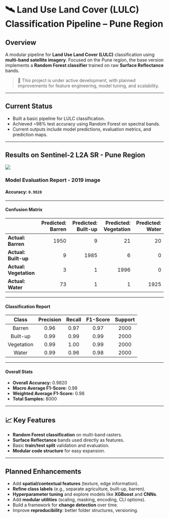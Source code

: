 # 🛰️ Land Use Land Cover (LULC) Classification Pipeline – Pune Region

## Overview
A modular pipeline for **Land Use Land Cover (LULC)** classification using **multi-band satellite imagery**. Focused on the Pune region, the base version implements a **Random Forest classifier** trained on raw **Surface Reflectance** bands.

> 📌 This project is under active development, with planned improvements for feature engineering, model tuning, and scalability.

---

## Current Status

- Built a basic pipeline for LULC classification.
- Achieved ~98% test accuracy using Random Forest on spectral bands.
- Current outputs include model predictions, evaluation metrics, and prediction maps.

---
## Results on Sentinel-2 L2A SR - Pune Region

<img src="https://github.com/warhazzard/project-LULC-Pune-classification-PIPELINE/blob/main/outputs/classification_2019.png?raw=true">

### Model Evaluation Report - 2019 image

#### **Accuracy:** `0.9820`

---

#### Confusion Matrix

|                   | Predicted: Barren | Predicted: Built-up | Predicted: Vegetation | Predicted: Water |
|-------------------|------------------:|--------------------:|----------------------:|-----------------:|
| **Actual: Barren**     | 1950 | 9    | 21   | 20   |
| **Actual: Built-up**   | 9    | 1985 | 6    | 0    |
| **Actual: Vegetation** | 3    | 1    | 1996 | 0    |
| **Actual: Water**      | 73   | 1    | 1    | 1925 |

---

#### Classification Report

| Class       | Precision | Recall | F1-Score | Support |
|:-----------:|:---------:|:------:|:--------:|:-------:|
| Barren      | 0.96      | 0.97   | 0.97     | 2000    |
| Built-up    | 0.99      | 0.99   | 0.99     | 2000    |
| Vegetation  | 0.99      | 1.00   | 0.99     | 2000    |
| Water       | 0.99      | 0.96   | 0.98     | 2000    |

---

#### Overall Stats

- **Overall Accuracy:** 0.9820
- **Macro Average F1-Score:** 0.98
- **Weighted Average F1-Score:** 0.98
- **Total Samples:** 8000

---

## 📈 Key Features

- **Random Forest classification** on multi-band rasters.
- **Surface Reflectance** bands used directly as features.
- Basic **train/test split** validation and evaluation.
- **Modular code structure** for easy expansion.

---

## Planned Enhancements

- Add **spatial/contextual features** (texture, edge information).
- **Refine class labels** (e.g., separate agriculture, built-up, barren).
- **Hyperparameter tuning** and explore models like **XGBoost** and **CNNs**.
- Add **modular utilities** (scaling, masking, encoding, CLI options).
- Build a framework for **change detection** over time.
- Improve **reproducibility**: better folder structures, versioning.

